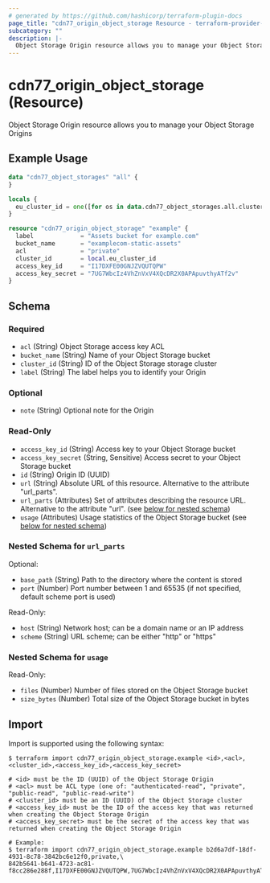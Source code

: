 ```yaml
---
# generated by https://github.com/hashicorp/terraform-plugin-docs
page_title: "cdn77_origin_object_storage Resource - terraform-provider-cdn77"
subcategory: ""
description: |-
  Object Storage Origin resource allows you to manage your Object Storage Origins
---
```


# cdn77_origin_object_storage (Resource)

Object Storage Origin resource allows you to manage your Object Storage Origins

## Example Usage

```terraform
data "cdn77_object_storages" "all" {
}

locals {
  eu_cluster_id = one([for os in data.cdn77_object_storages.all.clusters : os.id if os.label == "EU"])
}

resource "cdn77_origin_object_storage" "example" {
  label             = "Assets bucket for example.com"
  bucket_name       = "examplecom-static-assets"
  acl               = "private"
  cluster_id        = local.eu_cluster_id
  access_key_id     = "I17DXFE00GNJZVQUTQPW"
  access_key_secret = "7UG7WbcIz4VhZnVxV4XQcDR2X0APApuvthyATf2v"
}
```

<!-- schema generated by tfplugindocs -->
## Schema

### Required

- `acl` (String) Object Storage access key ACL
- `bucket_name` (String) Name of your Object Storage bucket
- `cluster_id` (String) ID of the Object Storage storage cluster
- `label` (String) The label helps you to identify your Origin

### Optional

- `note` (String) Optional note for the Origin

### Read-Only

- `access_key_id` (String) Access key to your Object Storage bucket
- `access_key_secret` (String, Sensitive) Access secret to your Object Storage bucket
- `id` (String) Origin ID (UUID)
- `url` (String) Absolute URL of this resource. Alternative to the attribute "url_parts".
- `url_parts` (Attributes) Set of attributes describing the resource URL. Alternative to the attribute "url". (see [below for nested schema](#nestedatt--url_parts))
- `usage` (Attributes) Usage statistics of the Object Storage bucket (see [below for nested schema](#nestedatt--usage))

<a id="nestedatt--url_parts"></a>
### Nested Schema for `url_parts`

Optional:

- `base_path` (String) Path to the directory where the content is stored
- `port` (Number) Port number between 1 and 65535 (if not specified, default scheme port is used)

Read-Only:

- `host` (String) Network host; can be a domain name or an IP address
- `scheme` (String) URL scheme; can be either "http" or "https"


<a id="nestedatt--usage"></a>
### Nested Schema for `usage`

Read-Only:

- `files` (Number) Number of files stored on the Object Storage bucket
- `size_bytes` (Number) Total size of the Object Storage bucket in bytes

## Import

Import is supported using the following syntax:

```shell
$ terraform import cdn77_origin_object_storage.example <id>,<acl>,<cluster_id>,<access_key_id>,<access_key_secret>

# <id> must be the ID (UUID) of the Object Storage Origin
# <acl> must be ACL type (one of: "authenticated-read", "private", "public-read", "public-read-write")
# <cluster_id> must be an ID (UUID) of the Object Storage cluster
# <access_key_id> must be the ID of the access key that was returned when creating the Object Storage Origin
# <access_key_secret> must be the secret of the access key that was returned when creating the Object Storage Origin

# Example:
$ terraform import cdn77_origin_object_storage.example b2d6a7df-18df-4931-8c78-3842bc6e12f0,private,\
842b5641-b641-4723-ac81-f8cc286e288f,I17DXFE00GNJZVQUTQPW,7UG7WbcIz4VhZnVxV4XQcDR2X0APApuvthyATf2v
```
